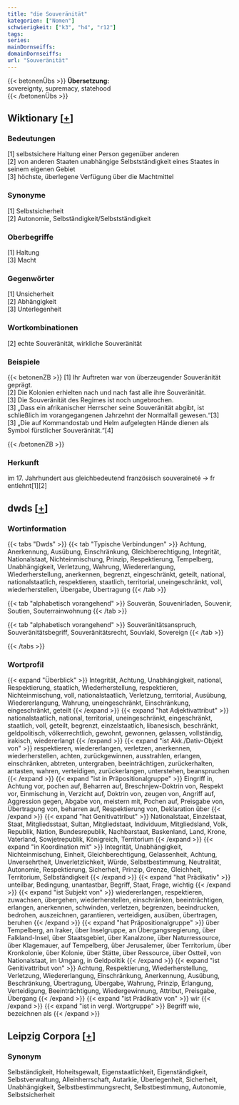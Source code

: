 ```yaml
---
title: "die Souveränität"
kategorien: ["Nomen"]
schwierigkeit: ["k3", "h4", "r12"]
tags:
series:
mainDornseiffs:
domainDornseiffs:
url: "Souveränität"
---
```


{{< betonenÜbs >}}
**Übersetzung:**  
sovereignty, supremacy, statehood  
{{< /betonenÜbs >}}

## Wiktionary [[+](https://de.wiktionary.org/wiki/Souveränität)]

### Bedeutungen
[1] selbstsichere Haltung einer Person gegenüber anderen  
[2] von anderen Staaten unabhängige Selbstständigkeit eines Staates in seinem eigenen Gebiet  
[3] höchste, überlegene Verfügung über die Machtmittel  

### Synonyme
[1] Selbstsicherheit  
[2] Autonomie, Selbständigkeit/Selbstständigkeit  

### Oberbegriffe
[1] Haltung  
[3] Macht  

### Gegenwörter
[1] Unsicherheit  
[2] Abhängigkeit  
[3] Unterlegenheit  

### Wortkombinationen
[2] echte Souveränität, wirkliche Souveränität  

### Beispiele
{{< betonenZB >}}
[1] Ihr Auftreten war von überzeugender Souveränität geprägt.  
[2] Die Kolonien erhielten nach und nach fast alle ihre Souveränität.  
[3] Die Souveränität des Regimes ist noch ungebrochen.  
[3] „Dass ein afrikanischer Herrscher seine Souveränität abgibt, ist schließlich im vorangegangenen Jahrzehnt der Normalfall gewesen.“[3]  
[3] „Die auf Kommandostab und Helm aufgelegten Hände dienen als Symbol fürstlicher Souveränität.“[4]  

{{< /betonenZB >}}
### Herkunft
im 17. Jahrhundert aus gleichbedeutend französisch souveraineté → fr entlehnt[1][2]  



## dwds [[+](https://www.dwds.de/wb/Souveränität)]

### Wortinformation
{{< tabs "Dwds" >}}
{{< tab "Typische Verbindungen" >}}
Achtung, Anerkennung, Ausübung, Einschränkung, Gleichberechtigung, Integrität, Nationalstaat, Nichteinmischung, Prinzip, Respektierung, Tempelberg, Unabhängigkeit, Verletzung, Wahrung, Wiedererlangung, Wiederherstellung, anerkennen, begrenzt, eingeschränkt, geteilt, national, nationalstaatlich, respektieren, staatlich, territorial, uneingeschränkt, voll, wiederherstellen, Übergabe, Übertragung
{{< /tab >}}

{{< tab "alphabetisch vorangehend" >}}
Souverän, Souvenirladen, Souvenir, Soutien, Souterrainwohnung
{{< /tab >}}

{{< tab "alphabetisch vorangehend" >}}
Souveränitätsanspruch, Souveränitätsbegriff, Souveränitätsrecht, Souvlaki, Sovereign
{{< /tab >}}

{{< /tabs >}}

### Wortprofil
{{< expand "Überblick" >}} Integrität, Achtung, Unabhängigkeit, national, Respektierung, staatlich, Wiederherstellung, respektieren, Nichteinmischung, voll, nationalstaatlich, Verletzung, territorial, Ausübung, Wiedererlangung, Wahrung, uneingeschränkt, Einschränkung, eingeschränkt, geteilt {{< /expand >}}
{{< expand "hat Adjektivattribut" >}} nationalstaatlich, national, territorial, uneingeschränkt, eingeschränkt, staatlich, voll, geteilt, begrenzt, einzelstaatlich, libanesisch, beschränkt, geldpolitisch, völkerrechtlich, gewohnt, gewonnen, gelassen, vollständig, irakisch, wiedererlangt {{< /expand >}}
{{< expand "ist Akk./Dativ-Objekt von" >}} respektieren, wiedererlangen, verletzen, anerkennen, wiederherstellen, achten, zurückgewinnen, ausstrahlen, erlangen, einschränken, abtreten, untergraben, beeinträchtigen, zurückerhalten, antasten, wahren, verteidigen, zurückerlangen, unterstehen, beanspruchen {{< /expand >}}
{{< expand "ist in Präpositionalgruppe" >}} Eingriff in, Achtung vor, pochen auf, Beharren auf, Breschnjew-Doktrin von, Respekt vor, Einmischung in, Verzicht auf, Doktrin von, zeugen von, Angriff auf, Aggression gegen, Abgabe von, meistern mit, Pochen auf, Preisgabe von, Übertragung von, beharren auf, Respektierung von, Deklaration über {{< /expand >}}
{{< expand "hat Genitivattribut" >}} Nationalstaat, Einzelstaat, Staat, Mitgliedsstaat, Sultan, Mitgliedstaat, Individuum, Mitgliedsland, Volk, Republik, Nation, Bundesrepublik, Nachbarstaat, Baskenland, Land, Krone, Vaterland, Sowjetrepublik, Königreich, Territorium {{< /expand >}}
{{< expand "in Koordination mit" >}} Integrität, Unabhängigkeit, Nichteinmischung, Einheit, Gleichberechtigung, Gelassenheit, Achtung, Unversehrtheit, Unverletzlichkeit, Würde, Selbstbestimmung, Neutralität, Autonomie, Respektierung, Sicherheit, Prinzip, Grenze, Gleichheit, Territorium, Selbständigkeit {{< /expand >}}
{{< expand "hat Prädikativ" >}} unteilbar, Bedingung, unantastbar, Begriff, Staat, Frage, wichtig {{< /expand >}}
{{< expand "ist Subjekt von" >}} wiedererlangen, respektieren, zuwachsen, übergehen, wiederherstellen, einschränken, beeinträchtigen, erlangen, anerkennen, schwinden, verletzen, begrenzen, beeindrucken, bedrohen, auszeichnen, garantieren, verteidigen, ausüben, übertragen, beruhen {{< /expand >}}
{{< expand "hat Präpositionalgruppe" >}} über Tempelberg, an Iraker, über Inselgruppe, an Übergangsregierung, über Falkland-Insel, über Staatsgebiet, über Kanalzone, über Naturressource, über Klagemauer, auf Tempelberg, über Jerusalemer, über Territorium, über Kronkolonie, über Kolonie, über Stätte, über Ressource, über Ostteil, von Nationalstaat, im Umgang, in Geldpolitik {{< /expand >}}
{{< expand "ist Genitivattribut von" >}} Achtung, Respektierung, Wiederherstellung, Verletzung, Wiedererlangung, Einschränkung, Anerkennung, Ausübung, Beschränkung, Übertragung, Übergabe, Wahrung, Prinzip, Erlangung, Verteidigung, Beeinträchtigung, Wiedergewinnung, Attribut, Preisgabe, Übergang {{< /expand >}}
{{< expand "ist Prädikativ von" >}} wir {{< /expand >}}
{{< expand "ist in vergl. Wortgruppe" >}} Begriff wie, bezeichnen als {{< /expand >}}

## Leipzig Corpora [[+](https://corpora.uni-leipzig.de/en/res?word=Souveränität&corpusId=deu_newscrawl-public_2018)]


### Synonym
Selbständigkeit, Hoheitsgewalt, Eigenstaatlichkeit, Eigenständigkeit, Selbstverwaltung, Alleinherrschaft, Autarkie, Überlegenheit, Sicherheit, Unabhängigkeit, Selbstbestimmungsrecht, Selbstbestimmung, Autonomie, Selbstsicherheit

